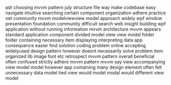 adr choosing mvvm pattern july structure file way make codebase easy navigate intuitive searching certain component organization adhere practice net community mvvm modelviewview model approach widely wpf window presentation foundation community difficult search web insight building wpf application without running information mvvm architecture mvvm appears standard application component divided model view view model folder folder containing necessary item displaying interpreting data app consequence easier find solution coding problem online accepting widelyused design pattern however doesnt necessarily solve problem item organized lib image font etc retrospect mvvm pattern overall beneficial often confused strictly adhere mvvm pattern mvvm say view accompanying view model model however app containing many design element often felt unnecessary data model tied view would model modal would different view model